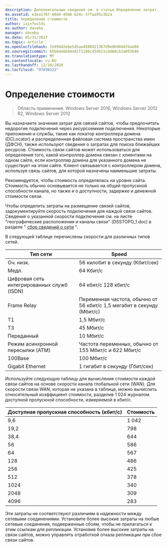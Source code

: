 ```yaml
---
description: Дополнительные сведения см. в статье Определение затрат.
ms.assetid: e3ea1f67-60d4-4566-b24c-37faa95c3b2a
title: Определение стоимости
author: iainfoulds
ms.author: daveba
manager: daveba
ms.date: 05/31/2017
ms.topic: article
ms.openlocfilehash: fe950d2ebe5d5ae4508921367d9e0b9044f6ae88
ms.sourcegitcommit: 65b6de6b44d41f1180c45db11cdd60cb2a093b46
ms.translationtype: MT
ms.contentlocale: ru-RU
ms.lasthandoff: 12/10/2020
ms.locfileid: "97039322"
---
```

# <a name="determining-the-cost"></a>Определение стоимости

>Область применения. Windows Server 2016, Windows Server 2012 R2, Windows Server 2012

Вы назначаете значения затрат для связей сайтов, чтобы предпочитать недорогие подключения через ресурсоемкие подключения. Некоторые приложения и службы, такие как локатор контроллера домена (DCLocator) и распределенная файловая система пространства имен (ДФСН), также используют сведения о затратах для поиска ближайших ресурсов. Стоимость связи сайтов может использоваться для определения того, какой контроллер домена связан с клиентами на одном сайте, если контроллер домена для указанного домена не существует на этом сайте. Клиент связывается с контроллером домена, используя связь сайтов, для которой назначены наименьшие затраты.

Рекомендуется, чтобы стоимость определялась на уровне сайта. Стоимость обычно основывается не только на общей пропускной способности канала, но также и о доступности, задержке и денежной стоимости связи.

Чтобы определить затраты на размещение связей сайтов, задокументируйте скорость подключения для каждой связи сайтов. Сведения о указанной скорости подключения см. на листе "географические расположения и каналы связи" (DSSTOPO_1.doc) в разделе " [сбор сведений о сети](../../ad-ds/plan/Collecting-Network-Information.md) ".

В следующей таблице перечислены скорости для различных типов сетей.

|Тип сети|Speed|
|----------------|---------|
|Оч. низк.|56 килобит в секунду (Кбит/сек)|
|Медл.|64 Кбит/с|
|Цифровая сеть интегрированных служб (ISDN)|64 кбит/с 128 кбит/с|
|Frame Relay|Переменная частота, обычно от 56 кбит/с 1,5 мегабит в секунду (Мбит/с)|
|T1|1,5 Мбит/с|
|T3|45 Мбит/с|
|Переданный|10 Мбит/с|
|Режим асинхронной пересылки (ATM)|Частота переменных, обычно от 155 Мбит/с и 622 Мбит/с|
|100Base|100 Мбит/с|
|Gigabit Ethernet|1 гигабит в секунду (Гбит/сек)|

Используйте следующую таблицу для вычисления стоимости каждой связи сайтов на основе скорости канала глобальной сети (WAN). Для скорости связи WAN, которая не указана в таблице, можно вычислить относительный коэффициент стоимости, разделив 1 024 журналом доступной пропускной способности, измеряемой в кбит/с.

|Доступная пропускная способность (кбит/с)|Стоимость|
|--------------------------------|--------|
|9,6|1 042|
|19,2|798|
|38,4|644|
|56|586|
|64|567|
|128|486|
|256|425|
|512|378|
|1024|340|
|2048|309|
|4096|283|

Эти затраты не соответствуют различиям в надежности между сетевыми соединениями. Установите более высокие затраты на любые сетевые соединения, подверженные сбоям, чтобы не прилагаться к этим ссылкам для репликации. Установив более высокие затраты на связи сайтов, можно управлять отработкой отказа репликации при сбое связи сайтов.




